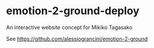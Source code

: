 # emotion-2-ground-deploy
An interactive website concept for Mikiko Tagasako

See 
https://github.com/alessiograncini/emotion-2-ground
